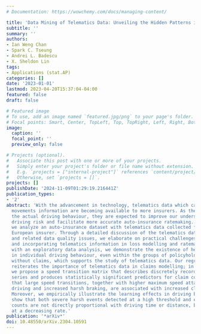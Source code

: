 ```yaml
---
# Documentation: https://wowchemy.com/docs/managing-content/

title: 'Data Mining of Telematics Data: Unveiling the Hidden Patterns in Driving Behaviour'
subtitle: ''
summary: ''
authors:
- Ian Weng Chan
- Spark C. Tseung
- Andrei L. Badescu
- X. Sheldon Lin
tags:
- Applications (stat.AP)
categories: []
date: '2023-01-01'
lastmod: 2023-04-20T15:37:04-04:00
featured: false
draft: false

# Featured image
# To use, add an image named `featured.jpg/png` to your page's folder.
# Focal points: Smart, Center, TopLeft, Top, TopRight, Left, Right, BottomLeft, Bottom, BottomRight.
image:
  caption: ''
  focal_point: ''
  preview_only: false

# Projects (optional).
#   Associate this post with one or more of your projects.
#   Simply enter your project's folder or file name without extension.
#   E.g. `projects = ["internal-project"]` references `content/project/deep-learning/index.md`.
#   Otherwise, set `projects = []`.
projects: []
publishDate: '2024-11-09T01:29:19.216441Z'
publication_types:
- '2'
abstract: 'With the advancement in technology, telematics data which capture vehicle
  movements information are becoming available to more insurers. As these data capture
  the actual driving behaviour, they are expected to improve our understanding of
  driving risk and facilitate more accurate auto-insurance ratemaking. In this paper,
  we analyze an auto-insurance dataset with telematics data collected from a major
  European insurer. Through a detailed discussion of the telematics data structure
  and related data quality issues, we elaborate on practical challenges in processing
  and incorporating telematics information in loss modelling and ratemaking. Then,
  with an exploratory data analysis, we demonstrate the existence of heterogeneity
  in individual driving behaviour, even within the groups of policyholders with and
  without claims, which supports the study of telematics data. Our regression analysis
  reiterates the importance of telematics data in claims modelling; in particular,
  we propose a speed transition matrix that describes discretely recorded speed time
  series and produces statistically significant predictors for claim counts. We conclude
  that large speed transitions, together with higher maximum speed attained, nighttime
  driving and increased harsh braking, are associated with increased claim counts.
  Moreover, we empirically illustrate the learning effects in driving behaviour: we
  show that both severe harsh events detected at a high threshold and expected claim
  counts are not directly proportional with driving time or distance, but they increase
  at a decreasing rate.'
publication: '*arXiv*'
doi: 10.48550/arXiv.2304.10591
---
```

